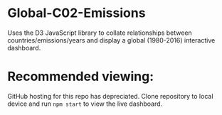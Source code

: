 # Global-C02-Emissions

Uses the D3 JavaScript library to collate relationships between countries/emissions/years and display a global (1980-2016) interactive dashboard.

# Recommended viewing:

GitHub hosting for this repo has depreciated. Clone repository to local device and run `npm start` to view the live dashboard. 

